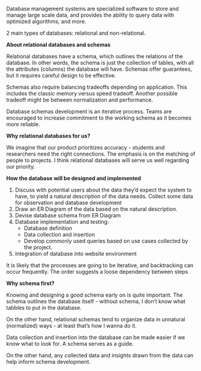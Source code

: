 Database management systems are specialized software to store and manage large scale data, and provides the ability to query data with optimized algorithms, and more.

2 main types of databases: relational and non-relational. 

**About relational databases and schemas**

Relational databases have a schema, which outlines the relations of the database. In other words, the schema is just the collection of tables, with all the attributes (columns) the database will have. Schemas offer guarantees, but it requires careful design to be effective. 

Schemas also require balancing tradeoffs depending on application. This includes the classic memory versus speed tradeoff. Another possible tradeoff might be between normalization and performance.

Database schemas development is an iterative process. Teams are encouraged to increase commitment to the working schema as it becomes more reliable.

**Why relational databases for us?**

We imagine that our product prioritizes accuracy - students and researchers need the right connections. The emphasis is on the matching of people to projects. I think relational databases will serve us well regarding our priority.

**How the database will be designed and implemented**

1. Discuss with potential users about the data they’d expect the system to have, to yield a natural description of the data needs. Collect some data for observation and database development
2. Draw an ER Diagram of the data based on the natural description.
3. Devise database schema from ER Diagram
4. Database implementation and testing:
   - Database definition
   - Data collection and insertion
   - Develop commonly used queries based on use cases collected by the project.
5. Integration of database into website environment

It is likely that the processes are going to be iterative, and backtracking can occur frequently. The order suggests a loose dependency between steps
   
**Why schema first?**

Knowing and designing a good schema early on is quite important. The schema outlines the database itself - without schema, I don’t know what tabbles to put in the database. 

On the other hand, relational schemas tend to organize data in unnatural (normalized) ways - at least that’s how I wanna do it. 

Data collection and insertion into the database can be made easier if we know what to look for. A schema serves as a guide. 

On the other hand, any collected data and insights drawn from the data can help inform schema development.



